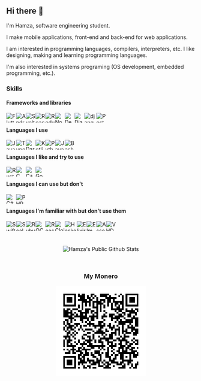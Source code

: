 ## Hi there 👋

I'm Hamza, software engineering student.

I make mobile applications, front-end and back-end for web applications.

I am interested in programming languages, compilers, interpreters, etc.
I like designing, making and learning programming languages.

I'm also interested in systems programing (OS development, embedded programming, etc.).

### Skills

#### Frameworks and libraries

[<img align="left" width="26px" height="26px" alt="Flutter" src="https://cdn.iconscout.com/icon/free/png-512/flutter-2038877-1720090.png" />][flutter]
[<img align="left" width="26px" height="26px" alt="Android" src="https://koamtac.com/wp-content/uploads/android_logo-768x768.png" />][android]
[<img align="left" width="26px" height="26px" alt="Svelte" src="https://upload.wikimedia.org/wikipedia/commons/thumb/1/1b/Svelte_Logo.svg/1200px-Svelte_Logo.svg.png" />][svelte]
[<img align="left" width="26px" height="26px" alt="React" src="https://miro.medium.com/max/500/1*cPh7ujRIfcHAy4kW2ADGOw.png" />][react]
[<img align="left" width="26px" height="26px" alt="Redux" src="https://cdn.iconscout.com/icon/free/png-512/redux-283024.png" />][redux]
[<img align="left" width="26px" height="26px" alt="Node" src="https://cdn.iconscout.com/icon/free/png-512/node-js-1174925.png" />][node]
[<img align="left" width="26px" height="26px" alt="Deno" src="https://cdn4.iconfinder.com/data/icons/logos-brands-5/24/deno-512.png" />][deno]

[<img align="left" width="26px" height="26px" alt="Django" src="https://cdn.iconscout.com/icon/free/png-512/django-12-1175186.png" />][django]
[<img align="left" width="32px" height="26px" alt="djangorestframework" src="https://miro.medium.com/max/700/1*kR89JbQQK9aAkNVyxE63pg.png" />][djangorest]
[<img align="left" width="26px" height="26px" alt="PostgreSQL" src="https://cdn.iconscout.com/icon/free/png-512/postgresql-226047.png" />][postgresql]

<br>

#### Languages I use

[<img align="left" width="26px" height="26px" alt="JavaScript" src="https://www.freepnglogos.com/uploads/javascript-png/javascript-vector-logo-yellow-png-transparent-javascript-vector-12.png" />][javascript]
[<img align="left" width="26px" height="26px" alt="TypeScript" src="https://miro.medium.com/max/816/1*mn6bOs7s6Qbao15PMNRyOA.png" />][typescript]
[<img align="left" width="26px" height="26px" alt="Dart" src="https://upload.wikimedia.org/wikipedia/commons/thumb/7/7e/Dart-logo.png/768px-Dart-logo.png" />][dart]
[<img align="left" width="26px" height="26px" alt="Kotlin" src="https://logos-download.com/wp-content/uploads/2016/10/Kotlin_logo-700x700.png" />][kotlin]
[<img align="left" width="26px" height="26px" alt="Python" src="https://www.jing.fm/clipimg/full/53-537670_python-png-file-python-logo-png.png" />][python]
[<img align="left" width="26px" height="26px" alt="Java" src="https://cdn.freebiesupply.com/logos/large/2x/java-logo-png-transparent.png" />][java]
[<img align="left" width="26px" height="26px" alt="Bash" src="https://upload.wikimedia.org/wikipedia/commons/thumb/2/20/Bash_Logo_black_and_white_icon_only.svg/1200px-Bash_Logo_black_and_white_icon_only.svg.png" />][bash]


<br>

#### Languages I like and try to use


[<img align="left" width="26px" height="26px" alt="Rust" src="https://upload.wikimedia.org/wikipedia/commons/thumb/d/d5/Rust_programming_language_black_logo.svg/1024px-Rust_programming_language_black_logo.svg.png" />][rust]
[<img align="left" width="26px" height="26px" alt="C" src="https://cdn.iconscout.com/icon/free/png-512/c-programming-569564.png" />][c]
[<img align="left" width="26px" height="26px" alt="C++" src="https://upload.wikimedia.org/wikipedia/commons/thumb/1/18/ISO_C%2B%2B_Logo.svg/306px-ISO_C%2B%2B_Logo.svg.png" />][cpp]
[<img align="left" width="26px" height="26px" alt="Go" src="https://golang.org/lib/godoc/images/go-logo-blue.svg" />][go]

<br>

#### Languages I can use but don't

[<img align="left" width="26px" height="26px" alt="C#" src="https://i.pinimg.com/originals/49/40/01/49400189e00f633ddc2efd37a1f14817.png" />][cs]
[<img align="left" width="32px" height="26px" alt="PHP" src="https://www.php.net/images/logos/new-php-logo.svg" />][php]

<br>

#### Languages I'm familiar with but don't use them

[<img align="left" width="26px" height="26px" alt="Swift" src="https://cdn4.iconfinder.com/data/icons/logos-3/504/Swift-2-512.png" />][swift]
[<img align="left" width="26px" height="26px" alt="Scala" src="https://image.flaticon.com/icons/png/512/919/919834.png" />][scala]
[<img align="left" width="26px" height="26px" alt="Ruby" src="https://upload.wikimedia.org/wikipedia/commons/f/f1/Ruby_logo.png" />][ruby]
[<img align="left" width="26px" height="26px" alt="OCaml" src="https://ocaml.org/img/OCaml_Sticker.svg" />][ocaml]
[<img align="left" width="26px" height="26px" alt="ReasonML" src="https://miro.medium.com/max/400/1*rFOtAIWjbeAyNNFcW029bQ.png" />][reason]
[<img align="left" width="26px" height="26px" alt="Clojure" src="https://upload.wikimedia.org/wikipedia/commons/thumb/5/5d/Clojure_logo.svg/1024px-Clojure_logo.svg.png" />][clojure]
[<img align="left" width="32px" height="26px" alt="Haskell" src="https://upload.wikimedia.org/wikipedia/commons/thumb/1/1c/Haskell-Logo.svg/1280px-Haskell-Logo.svg.png" />][haskell]
[<img align="left" width="26px" height="26px" alt="Elixir" src="https://avatars2.githubusercontent.com/u/1481354?s=200&v=4" />][elixir]
[<img align="left" width="26px" height="26px" alt="Elm" src="https://upload.wikimedia.org/wikipedia/commons/thumb/f/f3/Elm_logo.svg/1024px-Elm_logo.svg.png" />][elm]
[<img align="left" width="26px" height="26px" alt="Assembly" src="https://p7.hiclipart.com/preview/865/551/589/intel-central-processing-unit-computer-icons-android-free-microprocessor-icon-png.jpg" />][asm]
[<img align="left" width="26px" height="26px" alt="VHDL" src="https://is5-ssl.mzstatic.com/image/thumb/Purple123/v4/0a/b7/38/0ab73871-58ea-04eb-021e-1b0ba945854d/AppIcon-0-1x_U007emarketing-0-0-85-220-0-4.png/400x400.png" />][vhdl]

<br>
<br>
<br>

<p align="center">
<img align="center" src="https://github-readme-stats.vercel.app/api?username=hamzamuric&show_icons=true&title_color=fff&icon_color=109eff&text_color=9f9f9f&bg_color=151515" alt="Hamza's Public Github Stats">
</p>

<br>

<h3 align="center">My Monero</h3>

<p align="center">
<img align="center" src="monero.png" alt="83f7onncpyHGRHY3UJFgTidgVqaQ181mHee3XShFvqy53ANsHQou19f2aStbfh19F8NncBY5r7xhEGSANVYJHWw66nL7Xyg" />
</p>
  
[flutter]: https://flutter.dev/
[android]: https://developer.android.com/
[svelte]: https://svelte.dev/
[react]: https://reactjs.org/
[redux]: https://redux.js.org/
[node]: https://nodejs.org/
[deno]: https://deno.land/
[django]: https://www.djangoproject.com/
[djangorest]: https://www.django-rest-framework.org/
[postgresql]: https://www.postgresql.org/
[javascript]: https://developer.mozilla.org/en-US/docs/Web/JavaScript
[typescript]: https://www.typescriptlang.org/
[dart]: https://dart.dev/
[kotlin]: https://kotlinlang.org/
[python]: https://www.python.org/
[java]: https://www.java.com/
[bash]: https://www.gnu.org/software/bash/
[rust]: https://www.rust-lang.org/
[c]: https://en.wikipedia.org/wiki/C_(programming_language)
[cpp]: https://www.cplusplus.com/
[go]: https://golang.org/
[cs]: https://docs.microsoft.com/en-us/dotnet/csharp/
[php]: https://www.php.net/
[swift]: https://developer.apple.com/swift/
[scala]: https://www.scala-lang.org/
[ruby]: https://www.ruby-lang.org/
[ocaml]: https://ocaml.org/
[reason]: https://reasonml.github.io/
[clojure]: https://clojure.org/
[haskell]: https://www.haskell.org/
[elixir]: https://elixir-lang.org/
[elm]: https://elm-lang.org/
[asm]: https://en.wikipedia.org/wiki/X86_assembly_language
[vhdl]: https://en.wikipedia.org/wiki/VHDL
